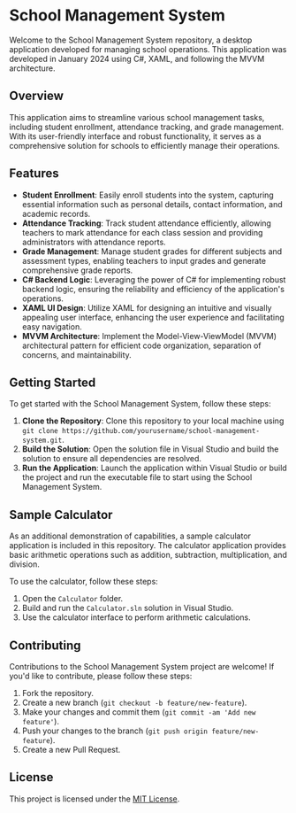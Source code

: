 # School Management System

Welcome to the School Management System repository, a desktop application developed for managing school operations. This application was developed in January 2024 using C#, XAML, and following the MVVM architecture.

## Overview

This application aims to streamline various school management tasks, including student enrollment, attendance tracking, and grade management. With its user-friendly interface and robust functionality, it serves as a comprehensive solution for schools to efficiently manage their operations.

## Features

- **Student Enrollment**: Easily enroll students into the system, capturing essential information such as personal details, contact information, and academic records.
- **Attendance Tracking**: Track student attendance efficiently, allowing teachers to mark attendance for each class session and providing administrators with attendance reports.
- **Grade Management**: Manage student grades for different subjects and assessment types, enabling teachers to input grades and generate comprehensive grade reports.
- **C# Backend Logic**: Leveraging the power of C# for implementing robust backend logic, ensuring the reliability and efficiency of the application's operations.
- **XAML UI Design**: Utilize XAML for designing an intuitive and visually appealing user interface, enhancing the user experience and facilitating easy navigation.
- **MVVM Architecture**: Implement the Model-View-ViewModel (MVVM) architectural pattern for efficient code organization, separation of concerns, and maintainability.

## Getting Started

To get started with the School Management System, follow these steps:

1. **Clone the Repository**: Clone this repository to your local machine using `git clone https://github.com/yourusername/school-management-system.git`.
2. **Build the Solution**: Open the solution file in Visual Studio and build the solution to ensure all dependencies are resolved.
3. **Run the Application**: Launch the application within Visual Studio or build the project and run the executable file to start using the School Management System.

## Sample Calculator

As an additional demonstration of capabilities, a sample calculator application is included in this repository. The calculator application provides basic arithmetic operations such as addition, subtraction, multiplication, and division.

To use the calculator, follow these steps:

1. Open the `Calculator` folder.
2. Build and run the `Calculator.sln` solution in Visual Studio.
3. Use the calculator interface to perform arithmetic calculations.

## Contributing

Contributions to the School Management System project are welcome! If you'd like to contribute, please follow these steps:

1. Fork the repository.
2. Create a new branch (`git checkout -b feature/new-feature`).
3. Make your changes and commit them (`git commit -am 'Add new feature'`).
4. Push your changes to the branch (`git push origin feature/new-feature`).
5. Create a new Pull Request.

## License

This project is licensed under the [MIT License](LICENSE).


